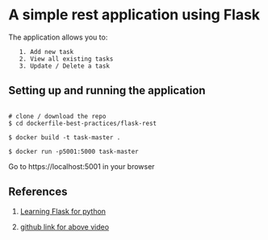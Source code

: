 # A simple rest application using Flask 

The application allows you to:

       1. Add new task 
       2. View all existing tasks
       3. Update / Delete a task 


## Setting up and running the application 

```

# clone / download the repo 
$ cd dockerfile-best-practices/flask-rest 

$ docker build -t task-master .

$ docker run -p5001:5000 task-master 
```


Go to https://localhost:5001 in your browser


## References 

  1. [Learning Flask for python](https://www.youtube.com/watch?v=Z1RJmh_OqeA&list=PLzk3fF6cDjlS90xhsBlH8SIN7uwpUca5x&index=45)

  2. [github link for above video](https://github.com/jakerieger/FlaskIntroduction)